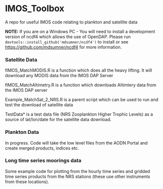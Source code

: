 # IMOS_Toolbox
A repo for useful IMOS code relating to plankton and satellite data

**NOTE:** If you are on a Windows PC - You will need to install a development version of ncdf4 which allows the use of OpenDAP. Please run ```devtools::install_github('mdsumner/ncdf4')``` to install or see https://github.com/mdsumner/ncdf4 for more information.

### Satellite Data

fIMOS_MatchMODIS.R is a function which does all the heavy lifting. It will download any MODIS data from the IMOS DAP Server

fIMOS_MatchAltimetry.R is a function which downloads Altimtery data from the IMOS DAP server

Example_MatchSat_2_NRS.R is a parent script which can be used to run and test the download of satellite data

TestData* is a test data file (NRS Zooplankton Higher Trophic Levels) as a source of lat/lon/date for the satellite data download.

### Plankton Data

In progress. Code will take the low level files from the AODN Portal and create merged products, indices etc.

### Long time series moorings data

Some example code for plotting from the hourly time series and gridded time series products from the NRS stations (these use other instruments from these locations).
